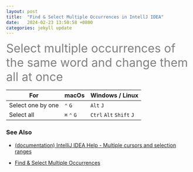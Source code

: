 ```yaml
---
layout: post
title:  "Find & Select Multiple Occurrences in IntellJ IDEA"
date:   2024-02-23 13:50:58 +0800
categories: jekyll update
---
```

<font color=gray size=6>Select multiple occurrences of the same word and change them all at once</font>

|For|macOs|Windows / Linux|
|-|-|-|
|Select one by one|`⌃` `G`| `Alt`  `J`|
|Select all|`⌘` `⌃` `G`|`Ctrl` `Alt` `Shift` `J`|

### See Also

* [(documentation) IntelliJ IDEA Help - Multiple cursors and selection ranges](https://www.jetbrains.com/help/idea/multicursor.html?#multiple_words)

* [Find & Select Multiple Occurrences](https://www.jetbrains.com/guide/java/tips/find-select-multiple-occurrences/#:~:text=You%20can%20use%20⌘⌃,from%20the%20last%20selected%20occurrence.)
